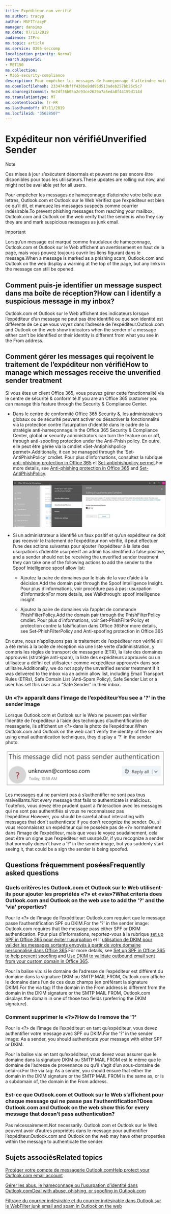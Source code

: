 ```yaml
---
title: Expéditeur non vérifié
ms.author: tracyp
author: MSFTTracyP
manager: dansimp
ms.date: 07/11/2019
audience: ITPro
ms.topic: article
ms.service: O365-seccomp
localization_priority: Normal
search.appverid:
- MET150
ms.collection:
- M365-security-compliance
description: Pour empêcher les messages de hameçonnage d’atteindre votre boîte aux lettres, Outlook.com et Outlook sur le Web Vérifiez que l’expéditeur est bien ce qu’il dit, et marquez les messages suspects comme courrier indésirable.
ms.openlocfilehash: 233474dbfff430be8dd95d513adeb257bb26c5c7
ms.sourcegitcommit: 9e2df36b05a2c93ce2629a7a5eda8f44159d114d
ms.translationtype: MT
ms.contentlocale: fr-FR
ms.lasthandoff: 07/11/2019
ms.locfileid: "35628507"
---
```

# <a name="unverified-sender"></a><span data-ttu-id="97243-103">Expéditeur non vérifié</span><span class="sxs-lookup"><span data-stu-id="97243-103">Unverified Sender</span></span>

> [!NOTE] 
> <span data-ttu-id="97243-104">Ces mises à jour s’exécutent désormais et peuvent ne pas encore être disponibles pour tous les utilisateurs.</span><span class="sxs-lookup"><span data-stu-id="97243-104">These updates are rolling out now, and might not be available yet for all users.</span></span>

<span data-ttu-id="97243-105">Pour empêcher les messages de hameçonnage d’atteindre votre boîte aux lettres, Outlook.com et Outlook sur le Web Vérifiez que l’expéditeur est bien ce qu’il dit, et marquez les messages suspects comme courrier indésirable.</span><span class="sxs-lookup"><span data-stu-id="97243-105">To prevent phishing messages from reaching your mailbox, Outlook.com and Outlook on the web verify that the sender is who they say they are and mark suspicious messages as junk email.</span></span>

> [!IMPORTANT]
> <span data-ttu-id="97243-106">Lorsqu’un message est marqué comme frauduleux de hameçonnage, Outlook.com et Outlook sur le Web affichent un avertissement en haut de la page, mais vous pouvez toujours ouvrir les liens figurant dans le message.</span><span class="sxs-lookup"><span data-stu-id="97243-106">When a message is marked as a phishing scam, Outlook.com and Outlook on the web display a warning at the top of the page, but any links in the message can still be opened.</span></span>

## <a name="how-can-i-identify-a-suspicious-message-in-my-inbox"></a><span data-ttu-id="97243-107">Comment puis-je identifier un message suspect dans ma boîte de réception?</span><span class="sxs-lookup"><span data-stu-id="97243-107">How can I identify a suspicious message in my inbox?</span></span>

<span data-ttu-id="97243-108">Outlook.com et Outlook sur le Web affichent des indicateurs lorsque l’expéditeur d’un message ne peut pas être identifié ou que son identité est différente de ce que vous voyez dans l’adresse de l’expéditeur.</span><span class="sxs-lookup"><span data-stu-id="97243-108">Outlook.com and Outlook on the web show indicators when the sender of a message either can't be identified or their identity is different from what you see in the From address.</span></span>

## <a name="how-to-manage-which-messages-receive-the-unverified-sender-treatment"></a><span data-ttu-id="97243-109">Comment gérer les messages qui reçoivent le traitement de l’expéditeur non vérifié</span><span class="sxs-lookup"><span data-stu-id="97243-109">How to manage which messages receive the unverified sender treatment</span></span> 

<span data-ttu-id="97243-110">Si vous êtes un client Office 365, vous pouvez gérer cette fonctionnalité via le centre de sécurité & conformité.</span><span class="sxs-lookup"><span data-stu-id="97243-110">If you are an Office 365 customer you can manage this feature through the Security & Compliance Center.</span></span> 

- <span data-ttu-id="97243-111">Dans le centre de conformité Office 365 Security &, les administrateurs globaux ou de sécurité peuvent activer ou désactiver la fonctionnalité via la protection contre l’usurpation d’identité dans le cadre de la stratégie anti-hameçonnage.</span><span class="sxs-lookup"><span data-stu-id="97243-111">In the Office 365 Security & Compliance Center, global or security administrators can turn the feature on or off, through anti-spoofing protection under the Anti-Phish policy.</span></span> <span data-ttu-id="97243-112">En outre, elle peut être gérée via la cmdlet «Set-Antiphishpolicy permet».</span><span class="sxs-lookup"><span data-stu-id="97243-112">Additionally, it can be managed through the ‘Set-AntiPhishPolicy’ cmdlet.</span></span> <span data-ttu-id="97243-113">Pour plus d’informations, consultez la rubrique [anti-phishing protection in Office 365](anti-phishing-protection.md) et [Set-antiphishpolicy permet](https://docs.microsoft.com/powershell/module/exchange/advanced-threat-protection/set-antiphishpolicy?view=exchange-ps).</span><span class="sxs-lookup"><span data-stu-id="97243-113">For more details, see [Anti-phishing protection in Office 365](anti-phishing-protection.md) and [Set-AntiPhishPolicy](https://docs.microsoft.com/powershell/module/exchange/advanced-threat-protection/set-antiphishpolicy?view=exchange-ps).</span></span>

    ![Modification des expéditeurs non authentifiés dans l’interface graphique.](media/unverified-sender-article-editing-unauthenticated-senders.jpg)

- <span data-ttu-id="97243-115">Si un administrateur a identifié un faux positif et qu’un expéditeur ne doit pas recevoir le traitement de l’expéditeur non vérifié, il peut effectuer l’une des actions suivantes pour ajouter l’expéditeur à la liste des usurpations d’identité usurpée:</span><span class="sxs-lookup"><span data-stu-id="97243-115">If an admin has identified a false positive, and a sender should not be receiving the unverified sender treatment they can take one of the following actions to add the sender to the Spoof Intelligence spoof allow list:</span></span>
        
    - <span data-ttu-id="97243-116">Ajoutez la paire de domaines par le biais de la vue d’aide à la décision.</span><span class="sxs-lookup"><span data-stu-id="97243-116">Add the domain pair through the Spoof Intelligence Insight.</span></span> <span data-ttu-id="97243-117">Pour plus d’informations, voir procédure pas à pas: usurpation d’information</span><span class="sxs-lookup"><span data-stu-id="97243-117">For more details, see Walkthrough: spoof intelligence insight</span></span>
                
    - <span data-ttu-id="97243-118">Ajoutez la paire de domaines via l’applet de commande PhishFilterPolicy.</span><span class="sxs-lookup"><span data-stu-id="97243-118">Add the domain pair through the PhishFilterPolicy cmdlet.</span></span> <span data-ttu-id="97243-119">Pour plus d’informations, voir Set-PhishFilterPolicy et protection contre la falsification dans Office 365</span><span class="sxs-lookup"><span data-stu-id="97243-119">For more details, see Set-PhishFilterPolicy and Anti-spoofing protection in Office 365</span></span>

<span data-ttu-id="97243-120">En outre, nous n’appliquons pas le traitement de l’expéditeur non vérifié s’il a été remis à la boîte de réception via une liste verte d’administration, y compris les règles de transport de messagerie (ETR), la liste des domaines approuvés (stratégie anti-spam), la liste des expéditeurs approuvés ou un utilisateur a défini cet utilisateur comme «expéditeur approuvé» dans son utilitaire.</span><span class="sxs-lookup"><span data-stu-id="97243-120">Additionally, we do not apply the unverified sender treatment if it was delivered to the inbox via an admin allow list, including Email Transport Rules (ETRs), Safe Domain List (Anti-Spam Policy), Safe Sender List or a user has set this user as a “Safe Sender” in their inbox.</span></span>

### <a name="you-see-a--in-the-sender-image"></a><span data-ttu-id="97243-121">Un «?» apparaît dans l’image de l’expéditeur</span><span class="sxs-lookup"><span data-stu-id="97243-121">You see a '?' in the sender image</span></span>

<span data-ttu-id="97243-122">Lorsque Outlook.com et Outlook sur le Web ne peuvent pas vérifier l’identité de l’expéditeur à l’aide des techniques d’authentification de messagerie, ils affichent un «?» dans la photo de l’expéditeur.</span><span class="sxs-lookup"><span data-stu-id="97243-122">When Outlook.com and Outlook on the web can't verify the identity of the sender using email authentication techniques, they display a '?' in the sender photo.</span></span> 

![Le message n’a pas passé la vérification](media/message-did-not-pass-verification.jpg)

<span data-ttu-id="97243-124">Les messages qui ne parvient pas à s’authentifier ne sont pas tous malveillants.</span><span class="sxs-lookup"><span data-stu-id="97243-124">Not every message that fails to authenticate is malicious.</span></span> <span data-ttu-id="97243-125">Toutefois, vous devez être prudent quant à l’interaction avec les messages qui ne sont pas authentifiés si vous ne reconnaissez pas l’expéditeur.</span><span class="sxs-lookup"><span data-stu-id="97243-125">However, you should be careful about interacting with messages that don't authenticate if you don't recognize the sender.</span></span> <span data-ttu-id="97243-126">Ou, si vous reconnaissez un expéditeur qui ne possède pas de «?» normalement dans l’image de l’expéditeur, mais que vous le voyez soudainement, cela peut être un signe que l’expéditeur est usurpé.</span><span class="sxs-lookup"><span data-stu-id="97243-126">Or, if you recognize a sender that normally doesn't have a '?' in the sender image, but you suddenly start seeing it, that could be a sign the sender is being spoofed.</span></span>

## <a name="frequently-asked-questions"></a><span data-ttu-id="97243-127">Questions fréquemment posées</span><span class="sxs-lookup"><span data-stu-id="97243-127">Frequently asked questions</span></span>

### <a name="what-criteria-does-outlookcom-and-outlook-on-the-web-use-to-add-the--and-the-via-properties"></a><span data-ttu-id="97243-128">Quels critères les Outlook.com et Outlook sur le Web utilisent-ils pour ajouter les propriétés «?» et «via»?</span><span class="sxs-lookup"><span data-stu-id="97243-128">What criteria does Outlook.com and Outlook on the web use to add the '?' and the 'via' properties?</span></span>

<span data-ttu-id="97243-129">Pour le «?» de l’image de l’expéditeur: Outlook.com requiert que le message passe l’authentification SPF ou DKIM.</span><span class="sxs-lookup"><span data-stu-id="97243-129">For the '?' in the sender image:  Outlook.com requires that the message pass either SPF or DKIM authentication.</span></span> <span data-ttu-id="97243-130">Pour plus d’informations, reportez-vous à la rubrique [set up SPF in Office 365 pour éviter l’usurpation](set-up-spf-in-office-365-to-help-prevent-spoofing.md) et l' [utilisation de DKIM pour valider les messages sortants envoyés à partir de votre domaine personnalisé dans Office 365](use-dkim-to-validate-outbound-email.md).</span><span class="sxs-lookup"><span data-stu-id="97243-130">For more details, see [Set up SPF in Office 365 to help prevent spoofing](set-up-spf-in-office-365-to-help-prevent-spoofing.md) and [Use DKIM to validate outbound email sent from your custom domain in Office 365](use-dkim-to-validate-outbound-email.md).</span></span>

<span data-ttu-id="97243-131">Pour la balise via: si le domaine de l’adresse de l’expéditeur est différent du domaine dans la signature DKIM ou SMTP MAIL FROM, Outlook.com affiche le domaine dans l’un de ces deux champs (en préférant la signature DKIM).</span><span class="sxs-lookup"><span data-stu-id="97243-131">For the via tag: If the domain in the From address is different from the domain in the DKIM signature or the SMTP MAIL FROM, Outlook.com displays the domain in one of those two fields (preferring the DKIM signature).</span></span>

### <a name="how-do-i-remove-the-"></a><span data-ttu-id="97243-132">Comment supprimer le «?»?</span><span class="sxs-lookup"><span data-stu-id="97243-132">How do I remove the '?'</span></span>

<span data-ttu-id="97243-133">Pour le «?» de l’image de l’expéditeur: en tant qu’expéditeur, vous devez authentifier votre message avec SPF ou DKIM.</span><span class="sxs-lookup"><span data-stu-id="97243-133">For the '?' in the sender image: As a sender, you should authenticate your message with either SPF or DKIM.</span></span>

<span data-ttu-id="97243-134">Pour la balise via: en tant qu’expéditeur, vous devez vous assurer que le domaine dans la signature DKIM ou SMTP MAIL FROM est le même que le domaine de l’adresse de provenance ou qu’il s’agit d’un sous-domaine de celui-ci.</span><span class="sxs-lookup"><span data-stu-id="97243-134">For the via tag: As a sender, you should ensure that either the domain in the DKIM signature or the SMTP MAIL FROM is the same as, or is a subdomain of, the domain in the From address.</span></span>

### <a name="does-outlookcom-and-outlook-on-the-web-show-this-for-every-message-that-doesnt-pass-authentication"></a><span data-ttu-id="97243-135">Est-ce que Outlook.com et Outlook sur le Web s’affichent pour chaque message qui ne passe pas l’authentification?</span><span class="sxs-lookup"><span data-stu-id="97243-135">Does Outlook.com and Outlook on the web show this for every message that doesn’t pass authentication?</span></span>

<span data-ttu-id="97243-136">Pas nécessairement.</span><span class="sxs-lookup"><span data-stu-id="97243-136">Not necessarily.</span></span> <span data-ttu-id="97243-137">Outlook.com et Outlook sur le Web peuvent avoir d’autres propriétés dans le message pour authentifier l’expéditeur.</span><span class="sxs-lookup"><span data-stu-id="97243-137">Outlook.com and Outlook on the web may have other properties within the message to authenticate the sender.</span></span>

## <a name="related-topics"></a><span data-ttu-id="97243-138">Sujets associés</span><span class="sxs-lookup"><span data-stu-id="97243-138">Related topics</span></span>

[<span data-ttu-id="97243-139">Protéger votre compte de messagerie Outlook.com</span><span class="sxs-lookup"><span data-stu-id="97243-139">Help protect your Outlook.com email account</span></span>](https://support.office.com/article/a4f20fc5-4307-4ece-8231-6d4d4bd8a9ba)

[<span data-ttu-id="97243-140">Gérer les abus, le hameçonnage ou l’usurpation d’identité dans Outlook.com</span><span class="sxs-lookup"><span data-stu-id="97243-140">Deal with abuse, phishing, or spoofing in Outlook.com</span></span>](https://support.office.com/article/0d882ea5-eedc-4bed-aebc-079ffa1105a3)

[<span data-ttu-id="97243-141">Filtrage du courrier indésirable et du courrier indésirable dans Outlook sur le Web</span><span class="sxs-lookup"><span data-stu-id="97243-141">Filter junk email and spam in Outlook on the web</span></span>](https://support.office.com/article/db786e79-54e2-40cc-904f-d89d57b7f41d)
